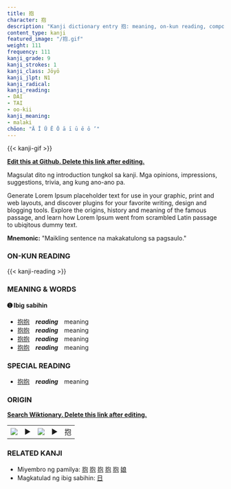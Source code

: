 ```yaml
---
title: 抱
character: 抱
description: "Kanji dictionary entry 抱: meaning, on-kun reading, compounds, origin, related kanji"
content_type: kanji
featured_image: "/抱.gif"
weight: 111
frequency: 111
kanji_grade: 9
kanji_strokes: 1
kanji_class: Jōyō
kanji_jlpt: N1
kanji_radical: 
kanji_reading: 
- DAI
- TAI
- oo-kii
kanji_meaning:
- malaki
chōon: "Ā Ī Ū Ē Ō ā ī ū ē ō ’"
---
```

[//]: # (Don't edit the line below. Kanji animated GIF code is automatically generated.)
{{< kanji-gif >}}

[//]: # (Edit below this line.)

**[Edit this at Github. Delete this link after editing.](https://github.com/tim0g/tim/tree/main/content/kanji/抱/index.md)**

Magsulat dito ng introduction tungkol sa kanji. Mga opinions, impressions, suggestions, trivia, ang kung ano-ano pa.

Generate Lorem Ipsum placeholder text for use in your graphic, print and web layouts, and discover plugins for your favorite writing, design and blogging tools. Explore the origins, history and meaning of the famous passage, and learn how Lorem Ipsum went from scrambled Latin passage to ubiqitous dummy text.
 
**Mnemonic:** "Maikling sentence na makakatulong sa pagsaulo."

### ON-KUN READING

[//]: # (Don't edit the line below. ON-KUN READING code is automatically generated.)
{{< kanji-reading >}}

### MEANING & WORDS

#### ➊ **Ibig sabihin**
  - [抱](../抱)[抱](../抱)　***reading***　meaning
  - [抱](../抱)[抱](../抱)　***reading***　meaning
  - [抱](../抱)[抱](../抱)　***reading***　meaning
  - [抱](../抱)[抱](../抱)　***reading***　meaning

### SPECIAL READING
  - [抱](../抱)[抱](../抱)　***reading***　meaning

### ORIGIN

**[Search Wiktionary. Delete this link after editing.](https://wiktionary.org/wiki/抱)**
<table class="kanji-table"><tr><td>
<img src="60px-抱-bronze.svg.png">
</td><td>▶</td><td>
<img src="60px-抱-oracle.svg.png">
</td><td>▶</td>
<td class="kanji-origin">抱</td>
</tr></table>

### RELATED KANJI
- Miyembro ng pamilya: [抱](../抱) [抱](../抱) [抱](../抱) [抱](../抱) [抱](../抱) [娘](../娘)
- Magkatulad ng ibig sabihin: [日](../日)

